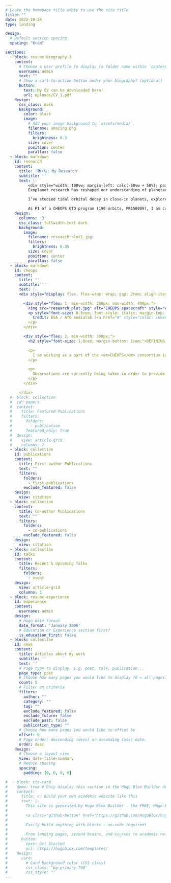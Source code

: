 ```yaml
---
# Leave the homepage title empty to use the site title
title: ""
date: 2022-10-24
type: landing

design:
  # Default section spacing
  spacing: "6rem"

sections:
  - block: resume-biography-3
    content:
      # Choose a user profile to display (a folder name within `content/authors/`)
      username: admin
      text: ""
      # Show a call-to-action button under your biography? (optional)
      button:
        text: My CV can be downloaded here!
        url: uploads/CV_1.pdf
    design:
      css_class: dark
      background:
        color: black
        image:
          # Add your image background to `assets/media/`.
          filename: amazing.png
          filters:
            brightness: 0.3
          size: cover
          position: center
          parallax: false
  - block: markdown
    id: research
    content:
      title: '📚+🪐: My Research'
      subtitle: ''
      text: |-
          <div style="width: 100vw; margin-left: calc(-50vw + 50%); padding: 3rem 2rem; background-color: rgba(0, 0, 0, 0.5); color: white;">
          Exoplanet research has reshaped our understanding of planetary systems, uncovering a vast diversity in their architectures and evolution. My work centers on the synergy between Radial Velocities (RVs) and Transit Timing Variations (TTVs) to investigate planetary dynamics, mass distributions, and formation pathways.

          I’ve studied tidal orbital decay in close-in planets, explored methods for detecting exomoons, and performed joint RV+TTV analyses to constrain the orbital configurations of multi-planet systems. To address the challenges of observing young stars, I also apply advanced stellar activity mitigation techniques to extract planetary signals from noisy RV datasets.

          As PI of a CHEOPS GTO program (190 orbits, PR150089), I am currently measuring apsidal precession rates in eccentric hot Jupiters to probe their internal structure and tidal dissipation properties. In parallel, as part of the GAPS collaboration, I work on characterizing long-period sub-Neptunes, ideal for atmospheric studies, and measuring the masses of planets around young stars, combining photometric follow-up with high-precision RV campaigns.
    design:
      columns: '3'
      css_class: fullwidth-text dark
      background:
        image:
          filename: research_plot1.jpg
          filters:
            brightness: 0.35
          size: cover
          position: center
          parallax: false
  - block: markdown
    id: cheops
    content:
      title: ''
      subtitle: ''
      text: |-
      <div style="display: flex; flex-wrap: wrap; gap: 2rem; align-items: center;">

        <div style="flex: 1; min-width: 280px; max-width: 400px;">
          <img src="research_plot.jpg" alt="CHEOPS spacecraft" style="width: 100%; border-radius: 8px;">
          <p style="font-size: 0.8rem; font-style: italic; margin-top: 0.5rem;">
            Credit: ESA / ATG medialab (<a href="#" style="color: inherit;">link</a>)
          </p>
        </div>

        <div style="flex: 2; min-width: 300px;">
          <h2 style="font-size: 1.8rem; margin-bottom: 1rem;">REFINING EXOPLANET RADII WITH <em>CHEOPS</em></h2>

          <p>
            I am working as a part of the <em>CHEOPS</em> consortium in several working groups aiming to utilise the ultra-high precision photometry of the instrument to refine exoplanet radii.
          </p>

          <p>
            Observations are currently being taken in order to provide data that will help us answer questions about the orbital configuration, internal structure, and atmospheres of these planets.
          </p>
        </div>

      </div>
  #- block: collection
  #  id: papers
  #  content:
  #    title: Featured Publications
  #    filters:
  #      folders:
  #        - publication
  #      featured_only: true
  #  design:
  #    view: article-grid
  #    columns: 2
  - block: collection
    id: publications
    content:
      title: First-author Publications
      text: ""
      filters:
        folders:
          - first-publications
        exclude_featured: false
    design:
      view: citation
  - block: collection
    content:
      title: Co-author Publications
      text: ""
      filters:
        folders:
          - co-publications
        exclude_featured: false
    design:
      view: citation
  - block: collection
    id: talks
    content:
      title: Recent & Upcoming Talks
      filters:
        folders:
          - event
    design:
      view: article-grid
      columns: 1
  - block: resume-experience
    id: experience
    content:
      username: admin
    design:
      # Hugo date format
      date_format: 'January 2006'
      # Education or Experience section first?
      is_education_first: false
  - block: collection
    id: news
    content:
      title: Articles about my work
      subtitle: ''
      text: ''
      # Page type to display. E.g. post, talk, publication...
      page_type: post
      # Choose how many pages you would like to display (0 = all pages)
      count: 5
      # Filter on criteria
      filters:
        author: ""
        category: ""
        tag: ""
        exclude_featured: false
        exclude_future: false
        exclude_past: false
        publication_type: ""
      # Choose how many pages you would like to offset by
      offset: 0
      # Page order: descending (desc) or ascending (asc) date.
      order: desc
    design:
      # Choose a layout view
      view: date-title-summary
      # Reduce spacing
      spacing:
        padding: [0, 0, 0, 0]

#  - block: cta-card
#    demo: true # Only display this section in the Hugo Blox Builder demo site
#    content:
#      title: 👉 Build your own academic website like this
#      text: |-
#        This site is generated by Hugo Blox Builder - the FREE, Hugo-based open source website builder trusted by 250,000+ academics like you.
#
#        <a class="github-button" href="https://github.com/HugoBlox/hugo-blox-builder" data-color-scheme="no-preference: light; light: light; dark: dark;" data-icon="octicon-star" data-size="large" data-show-count="true" aria-label="Star HugoBlox/hugo-blox-builder on GitHub">Star</a>
#
#        Easily build anything with blocks - no-code required!
#        
#        From landing pages, second brains, and courses to academic resumés, conferences, and tech blogs.
#      button:
#        text: Get Started
#        url: https://hugoblox.com/templates/
#    design:
#      card:
#        # Card background color (CSS class)
#        css_class: "bg-primary-700"
#        css_style: ""
---
```

